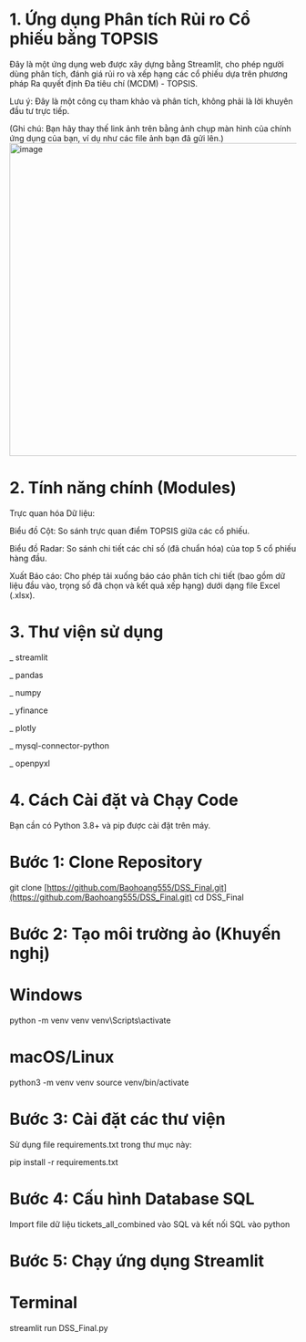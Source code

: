 # 1. Ứng dụng Phân tích Rủi ro Cổ phiếu bằng TOPSIS

Đây là một ứng dụng web được xây dựng bằng Streamlit, cho phép người dùng phân tích, đánh giá rủi ro và xếp hạng các cổ phiếu dựa trên phương pháp Ra quyết định Đa tiêu chí (MCDM) - TOPSIS.

Lưu ý: Đây là một công cụ tham khảo và phân tích, không phải là lời khuyên đầu tư trực tiếp.

(Ghi chú: Bạn hãy thay thế link ảnh trên bằng ảnh chụp màn hình của chính ứng dụng của bạn, ví dụ như các file ảnh bạn đã gửi lên.)
<img width="1535" height="549" alt="image" src="https://github.com/user-attachments/assets/8a1125a3-8054-4607-9028-886c5dc45a3e" />


# 2. Tính năng chính (Modules)

Trực quan hóa Dữ liệu:

Biểu đồ Cột: So sánh trực quan điểm TOPSIS giữa các cổ phiếu.

Biểu đồ Radar: So sánh chi tiết các chỉ số (đã chuẩn hóa) của top 5 cổ phiếu hàng đầu.

Xuất Báo cáo: Cho phép tải xuống báo cáo phân tích chi tiết (bao gồm dữ liệu đầu vào, trọng số đã chọn và kết quả xếp hạng) dưới dạng file Excel (.xlsx).

# 3. Thư viện sử dụng


_ streamlit 

_ pandas 

_ numpy 

_ yfinance 

_ plotly 

_ mysql-connector-python 

_ openpyxl 


# 4. Cách Cài đặt và Chạy Code

Bạn cần có Python 3.8+ và pip được cài đặt trên máy.

# Bước 1: Clone Repository

git clone [https://github.com/Baohoang555/DSS_Final.git](https://github.com/Baohoang555/DSS_Final.git)
cd DSS_Final

# Bước 2: Tạo môi trường ảo (Khuyến nghị)

# Windows
python -m venv venv
venv\Scripts\activate

# macOS/Linux
python3 -m venv venv
source venv/bin/activate



# Bước 3: Cài đặt các thư viện

Sử dụng file requirements.txt trong thư mục này:

pip install -r requirements.txt


# Bước 4: Cấu hình Database SQL
Import file dữ liệu tickets_all_combined vào SQL và kết nối SQL vào python

# Bước 5: Chạy ứng dụng Streamlit
# Terminal
streamlit run DSS_Final.py


